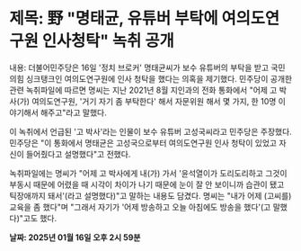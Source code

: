 # **제목: 野 "명태균, 유튜버 부탁에 여의도연구원 인사청탁" 녹취 공개**

  내용: 더불어민주당은 16일 '정치 브로커' 명태균씨가 보수 유튜버의 부탁을 받고 국민의힘 싱크탱크인 여의도연구원에 인사 청탁을 했다는 의혹을 제기했다. 민주당이 공개한 관련 녹취파일에 따르면 명씨는 지난 2021년 8월 지인과의 전화 통화에서 "어제 고 박사(가) 여의도연구원, '거기 자기 좀 부탁한다' 해서 자문위원 해서 몇 가지, 한 10명 이야기해서 해주고"라고 말했다.

이 녹취에서 언급된 '고 박사'라는 인물이 보수 유튜버 고성국씨라고 민주당은 주장했다. 민주당은 "이 통화에서 명태균은 고성국으로부터 여의도연구원 인사 청탁이 있었고 자신이 들어줬다고 설명했다"고 전했다.

녹취파일에는 명씨가 "어제 고 박사에게 내(가) 가서 '윤석열이가 도리도리하고 그것이 부동시 때문에 어렸을 때 시각이 차이가 나기 때문에 눈이 잘 안 보이니까 습관이 됐고 틱장애까지 돼서'(라고 설명했다)"고 말하는 내용도 담겼다. 명씨는 "내가 어제 (고씨를) 교육을 좀 했다"며 "그래서 자기가 '어제 방송하고 오늘 아침에도 방송을 했다'(고 말했다)"고도 했다.

  **날짜: 2025년 01월 16일 오후 2시 59분**